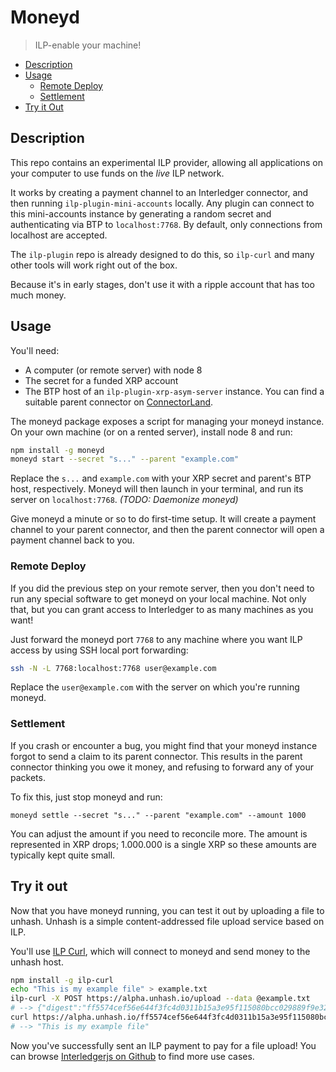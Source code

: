 # Moneyd
> ILP-enable your machine!

- [Description](#description)
- [Usage](#usage)
  - [Remote Deploy](#remote-deploy)
  - [Settlement](#settlement)
- [Try it Out](#try-it-out)

## Description

This repo contains an experimental ILP provider, allowing all applications on
your computer to use funds on the _live_ ILP network.

It works by creating a payment channel to an Interledger connector, and then
running `ilp-plugin-mini-accounts` locally. Any plugin can connect to this
mini-accounts instance by generating a random secret and authenticating via BTP
to `localhost:7768`. By default, only connections from localhost are accepted.

The `ilp-plugin` repo is already designed to do this, so `ilp-curl` and many
other tools will work right out of the box.

Because it's in early stages, don't use it
with a ripple account that has too much money.

## Usage

You'll need:

- A computer (or remote server) with node 8
- The secret for a funded XRP account
- The BTP host of an `ilp-plugin-xrp-asym-server` instance. You can find a suitable
  parent connector on [ConnectorLand](https://connector.land).

The moneyd package exposes a script for managing your moneyd instance. On your
own machine (or on a rented server), install node 8 and run:

```sh
npm install -g moneyd
moneyd start --secret "s..." --parent "example.com"
```

Replace the `s...` and `example.com` with your XRP secret and parent's BTP
host, respectively. Moneyd will then launch in your terminal, and run its server
on `localhost:7768`. _(TODO: Daemonize moneyd)_

Give moneyd a minute or so to do first-time setup. It will create a payment channel
to your parent connector, and then the parent connector will open a payment channel
back to you.

### Remote Deploy

If you did the previous step on your remote server, then you don't need to run any
special software to get moneyd on your local machine. Not only that, but you can
grant access to Interledger to as many machines as you want!

Just forward the moneyd port `7768` to any machine where you want ILP access by
using SSH local port forwarding:

```sh
ssh -N -L 7768:localhost:7768 user@example.com
```

Replace the `user@example.com` with the server on which you're running moneyd.

### Settlement

If you crash or encounter a bug, you might find that your moneyd instance forgot
to send a claim to its parent connector. This results in the parent connector thinking
you owe it money, and refusing to forward any of your packets.

To fix this, just stop moneyd and run:

```
moneyd settle --secret "s..." --parent "example.com" --amount 1000
```

You can adjust the amount if you need to reconcile more. The amount is
represented in XRP drops; 1.000.000 is a single XRP so these amounts are
typically kept quite small.

## Try it out

Now that you have moneyd running, you can test it out by uploading a file to unhash.
Unhash is a simple content-addressed file upload service based on ILP.

You'll use [ILP Curl](https://github.com/interledgerjs/ilp-curl), which will connect
to moneyd and send money to the unhash host.

```sh
npm install -g ilp-curl
echo "This is my example file" > example.txt
ilp-curl -X POST https://alpha.unhash.io/upload --data @example.txt
# --> {"digest":"ff5574cef56e644f3fc4d0311b15a3e95f115080bcc029889f9e32121fd60407"}
curl https://alpha.unhash.io/ff5574cef56e644f3fc4d0311b15a3e95f115080bcc029889f9e32121fd60407
# --> "This is my example file"
```

Now you've successfully sent an ILP payment to pay for a file upload! You can
browse [Interledgerjs on Github](https://github.com/interledgerjs) to find more
use cases.
